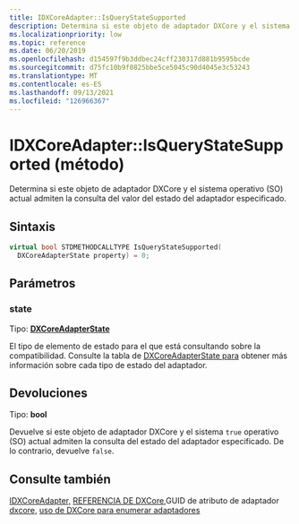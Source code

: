 ```yaml
---
title: IDXCoreAdapter::IsQueryStateSupported
description: Determina si este objeto de adaptador DXCore y el sistema operativo (SO) actual admiten la consulta del valor del estado del adaptador especificado.
ms.localizationpriority: low
ms.topic: reference
ms.date: 06/20/2019
ms.openlocfilehash: d154597f9b3ddbec24cff230317d881b9595bcde
ms.sourcegitcommit: d75fc10b9f0825bbe5ce5045c90d4045e3c53243
ms.translationtype: MT
ms.contentlocale: es-ES
ms.lasthandoff: 09/13/2021
ms.locfileid: "126966367"
---
```

# <a name="idxcoreadapterisquerystatesupported-method"></a>IDXCoreAdapter::IsQueryStateSupported (método)

Determina si este objeto de adaptador DXCore y el sistema operativo (SO) actual admiten la consulta del valor del estado del adaptador especificado.

## <a name="syntax"></a>Sintaxis

```cpp
virtual bool STDMETHODCALLTYPE IsQueryStateSupported( 
  DXCoreAdapterState property) = 0;
```

## <a name="parameters"></a>Parámetros

### <a name="state"></a>state

Tipo: **[DXCoreAdapterState](./ne-dxcore_interface-dxcoreadapterstate.md)**

El tipo de elemento de estado para el que está consultando sobre la compatibilidad. Consulte la tabla de [DXCoreAdapterState para](./ne-dxcore_interface-dxcoreadapterstate.md) obtener más información sobre cada tipo de estado del adaptador.

## <a name="returns"></a>Devoluciones

Tipo: **bool**

Devuelve si este objeto de adaptador DXCore y el sistema `true` operativo (SO) actual admiten la consulta del estado del adaptador especificado. De lo contrario, devuelve `false`.

## <a name="see-also"></a>Consulte también

[IDXCoreAdapter,](./nn-dxcore_interface-idxcoreadapter.md) [REFERENCIA DE DXCore,](../dxcore-reference.md)GUID de atributo de adaptador [dxcore,](../dxcore-adapter-attribute-guids.md) [uso de DXCore para enumerar adaptadores](../dxcore-enum-adapters.md)